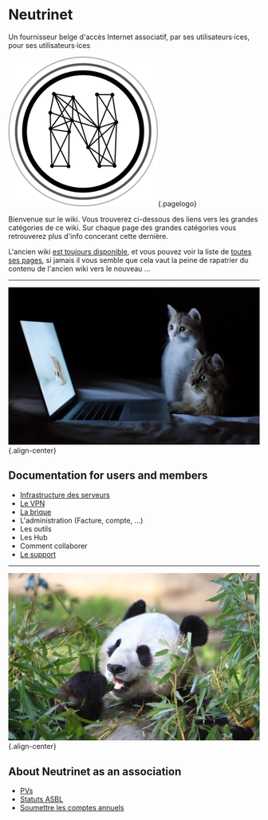 # Neutrinet
Un fournisseur belge d'accès Internet associatif, par ses utilisateurs·ices, pour ses utilisateurs·ices

![Logo](/uploads/logo.png "Logo"){.pagelogo}

Bienvenue sur le wiki. Vous trouverez ci-dessous des liens vers les grandes catégories de ce wiki. Sur chaque page des grandes catégories vous retrouverez plus d'info concerant cette dernière.

L'ancien wiki [est toujours disponible](https://wiki-old.neutrinet.be), et vous pouvez voir la liste de [toutes ses pages](https://wiki-old.neutrinet.be/Special:AllPages), si jamais il vous semble que cela vaut la peine de rapatrier du contenu de l'ancien wiki vers le nouveau ...

----

![Cats](/uploads/cats.jpg "Cats"){.align-center}

## Documentation for users and members
- [Infrastructure des serveurs](documentation/infra/home)
- [Le VPN](documentation/vpn/home)
- [La brique](documentation/brique/home)
 - L'administration (Facture, compte, ...)
- Les outils
- Les Hub
- Comment collaborer
- [Le support](documentation/support)



----

![Panda](/uploads/panda.jpg "Panda"){.align-center}

## About Neutrinet as an association 
   - [PVs](neutrinet/pvs/home)
   - [Statuts ASBL](neutrinet/statuts)
   - [Soumettre les comptes annuels](neutrinet/comptes-annuels)




